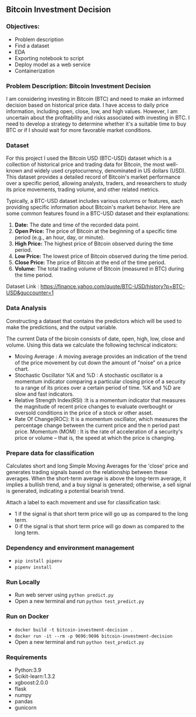 ## Bitcoin Investment Decision



### Objectives:

- Problem description
- Find a dataset
- EDA
- Exporting notebook to script
- Deploy model as a web service
- Containerization


### Problem Description: Bitcoin Investment Decision

I am considering investing in Bitcoin (BTC) and need to make an informed decision based on historical price data. I have access to daily price information, including open, close, low, and high values. However, I am uncertain about the profitability and risks associated with investing in BTC. I need to develop a strategy to determine whether it's a suitable time to buy BTC or if I should wait for more favorable market conditions.

### Dataset

For this project I used the Bitcoin USD (BTC-USD) dataset which is a collection of historical price and trading data for Bitcoin, the most well-known and widely used cryptocurrency, denominated in US dollars (USD). This dataset provides a detailed record of Bitcoin's market performance over a specific period, allowing analysts, traders, and researchers to study its price movements, trading volume, and other related metrics.

Typically, a BTC-USD dataset includes various columns or features, each providing specific information about Bitcoin's market behavior. Here are some common features found in a BTC-USD dataset and their explanations:

1. **Date:** The date and time of the recorded data point.
2. **Open Price:** The price of Bitcoin at the beginning of a specific time period (e.g., an hour, day, or minute).
3. **High Price:** The highest price of Bitcoin observed during the time period.
4. **Low Price:** The lowest price of Bitcoin observed during the time period.
5. **Close Price:** The price of Bitcoin at the end of the time period.
6. **Volume:** The total trading volume of Bitcoin (measured in BTC) during the time period.

Dataset Link : https://finance.yahoo.com/quote/BTC-USD/history?p=BTC-USD&guccounter=1

### Data Analysis

Constructing a dataset that contains the predictors which will be used to make the predictions, and the output variable.

The current Data of the bicoin consists of date, open, high, low, close and volume. Using this data we calculate the following technical indicators:

- Moving Average : A moving average provides an indication of the trend of the price movement by cut down the amount of "noise" on a price chart.
- Stochastic Oscillator %K and %D : A stochastic oscillator is a momentum indicator comparing a particular closing price of a security to a range of its prices over a certain period of time. %K and %D are slow and fast indicators.
- Relative Strength Index(RSI) :It is a momentum indicator that measures the magnitude of recent price changes to evaluate overbought or oversold conditions in the price of a stock or other asset.
- Rate Of Change(ROC): It is a momentum oscillator, which measures the percentage change between the current price and the n period past price.
  Momentum (MOM) : It is the rate of acceleration of a security's price or volume – that is, the speed at which the price is changing.


### Prepare data for classification

Calculates short and long Simple Moving Averages for the 'close' price and generates trading signals based on the relationship between these averages. When the short-term average is above the long-term average, it implies a bullish trend, and a buy signal is generated; otherwise, a sell signal is generated, indicating a potential bearish trend.

Attach a label to each movement and use for classification task:

- 1 if the signal is that short term price will go up as compared to the long term.
- 0 if the signal is that short term price will go down as compared to the long term.


### Dependency and environment management

- `pip install pipenv`
- `pipenv install`

### Run Locally

- Run web server using `python predict.py`
- Open a new terminal and run  `python test_predict.py`

### Run on Docker

- `docker build -t bitcoin-investment-decision .`
- `docker run -it --rm -p 9696:9696 bitcoin-investment-decision`
- Open a new terminal and run `python test_predict.py`

### Requirements

- Python:3.9
- Scikit-learn:1.3.2
- xgboost:2.0.0
- flask
- numpy
- pandas
- gunicorn

